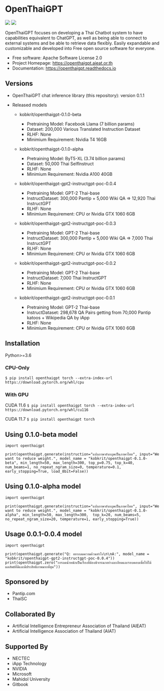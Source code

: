 # OpenThaiGPT

[![](https://img.shields.io/pypi/v/openthaigpt.svg)](https://pypi.python.org/pypi/openthaigpt) [![](https://pyup.io/repos/github/OpenThaiGPT/openthaigpt/shield.svg)](https://pyup.io/repos/github/OpenThaiGPT/openthaigpt/)

OpenThaiGPT focuses on developing a Thai Chatbot system to have capabilities equivalent to ChatGPT, as well as being able to connect to external systems and be able to retrieve data flexibly. Easily expandable and customizable and developed into Free open source software for everyone.

* Free software: Apache Software License 2.0
* Project Homepage: https://openthaigpt.aieat.or.th
* Documentation: https://openthaigpt.readthedocs.io

## Versions

- OpenThaiGPT chat inference library (this repository): version 0.1.1

- Released models
    * kobkrit/openthaigpt-0.1.0-beta
      - Pretraining Model: Facebook Llama (7 billion params)
      - Dataset: 200,000 Various Translated Instruction Dataset 
      - RLHF: None
      - Minimium Requirement: Nvidia T4 16GB

    * kobkrit/openthaigpt-0.1.0-alpha
      - Pretraining Model: ByT5-XL (3.74 billion params)
      - Dataset: 50,000 Thai SelfInstruct 
      - RLHF: None
      - Minimium Requirement: Nvidia A100 40GB

    * kobkrit/openthaigpt-gpt2-instructgpt-poc-0.0.4
      - Pretraining Model: GPT-2 Thai-base
      - InstructDataset: 300,000 Pantip + 5,000 Wiki QA => 12,920 Thai InstructGPT
      - RLHF: None
      - Minimium Requirement: CPU or Nvidia GTX 1060 6GB

    * kobkrit/openthaigpt-gpt2-instructgpt-poc-0.0.3
      - Pretraining Model: GPT-2 Thai-base
      - InstructDataset: 300,000 Pantip + 5,000 Wiki QA => 7,000 Thai InstructGPT
      - RLHF: None
      - Minimium Requirement: CPU or Nvidia GTX 1060 6GB

    * kobkrit/openthaigpt-gpt2-instructgpt-poc-0.0.2
      - Pretraining Model: GPT-2 Thai-base
      - InstructDataset: 7,000 Thai InstructGPT
      - RLHF: None
      - Minimium Requirement: CPU or Nvidia GTX 1060 6GB

    * kobkrit/openthaigpt-gpt2-instructgpt-poc-0.0.1
      - Pretraining Model: GPT-2 Thai-base
      - InstructDataset: 298,678 QA Pairs getting from 70,000 Pantip katoos + Wikipedia QA by iApp
      - RLHF: None
      - Minimium Requirement: CPU or Nvidia GTX 1060 6GB


## Installation
Python>=3.6

### CPU-Only
``$ pip install openthaigpt torch --extra-index-url https://download.pytorch.org/whl/cpu``

### With GPU

CUDA 11.6
``$ pip install openthaigpt torch --extra-index-url https://download.pytorch.org/whl/cu116``

CUDA 11.7
``$ pip install openthaigpt torch``

## Using 0.1.0-beta model
```
import openthaigpt

print(openthaigpt.generate(instruction="แปลภาษาอังกฤษเป็นภาษาไทย", input="We want to reduce weight.", model_name = "kobkrit/openthaigpt-0.1.0-beta", min_length=50, max_length=300, top_p=0.75, top_k=40, num_beams=1, no_repeat_ngram_size=0, temperature=0.1, early_stopping=True, load_8bit=False))
```

## Using 0.1.0-alpha model
```
import openthaigpt

print(openthaigpt.generate(instruction="แปลภาษาอังกฤษเป็นภาษาไทย", input="We want to reduce weight.", model_name = "kobkrit/openthaigpt-0.1.0-alpha", min_length=50, max_length=300,  top_k=20, num_beams=5, no_repeat_ngram_size=20, temperature=1, early_stopping=True))
```


## Usage 0.0.1-0.0.4 model
```
import openthaigpt

print(openthaigpt.generate("Q: อยากลดความอ้วนทำไง\n\nA:", model_name = "kobkrit/openthaigpt-gpt2-instructgpt-poc-0.0.4"))
print(openthaigpt.zero("การลดน้ำหนักเป็นเรื่องที่ต้องพิจารณาอย่างละเอียดและรอบคอบเพื่อให้ได้ผลลัพธ์ที่ดีและมีประสิทธิภาพมากที่สุด"))
```

## Sponsored by
* Pantip.com
* ThaiSC

## Collaborated By
* Artificial Intelligence Entrepreneur Association of Thailand (AIEAT)
* Artificial Intelligence Association of Thailand (AIAT)

## Supported By
* NECTEC
* iApp Technology
* NVIDIA
* Microsoft
* Mahidol University
* Gitbook
